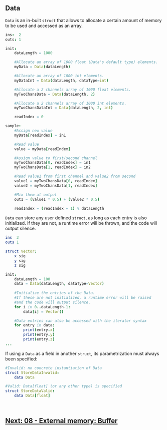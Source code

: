 ## Data

`Data` is an in-built `struct` that allows to allocate a certain amount of memory to be used and accessed as an array.

```nim
ins:  2
outs: 1

init:
    dataLength = 1000

    #Allocate an array of 1000 float (Data's default type) elements.
    myData = Data(dataLength)

    #Allocate an array of 1000 int elements.
    myDataInt = Data(dataLength, dataType=int)

    #Allocate a 2 channels array of 1000 float elements.
    myTwoChansData = Data(dataLength, 2)

    #Allocate a 2 channels array of 1000 int elements.
    myTwoChansDataInt = Data(dataLength, 2, int)

    readIndex = 0

sample:
    #Assign new value
    myData[readIndex] = in1

    #Read value
    value = myData[readIndex]

    #Assign value to first/second channel
    myTwoChansData[0, readIndex] = in1
    myTwoChansData[1, readIndex] = in2

    #Read value1 from first channel and value2 from second
    value1 = myTwoChansData[0, readIndex]
    value2 = myTwoChansData[1, readIndex]

    #Mix them at output
    out1 = (value1 * 0.5) + (value2 * 0.5)

    readIndex = (readIndex + 1) % dataLength
```

`Data` can store any user defined `struct`, as long as each entry is also initialized. If they are not, a runtime error will be thrown, and the code will output silence.

```nim
ins  3
outs 1

struct Vector:
    x sig
    y sig
    z sig

init:
    dataLength = 100
    data = Data(dataLength, dataType=Vector)
    
    #Initialize the entries of the Data. 
    #If these are not initialized, a runtime error will be raised
    #and the code will output silence.
    for i in 0..dataLength-1:
        data[i] = Vector()

    #Data entries can also be accessed with the iterator syntax
    for entry in data:
        print(entry.x)
        print(entry.y)
        print(entry.z)
...
```

If using a `Data` as a field in another `struct`, its parametrization must always been specified:

```nim
#Invalid: no concrete instantiation of Data
struct StoreDataInvalid:
    data Data

#Valid: Data[float] (or any other type) is specified
struct StoreDataValid:
    data Data[float]
```

<br>

## [Next: 08 - External memory: Buffer](08_buffer.md)